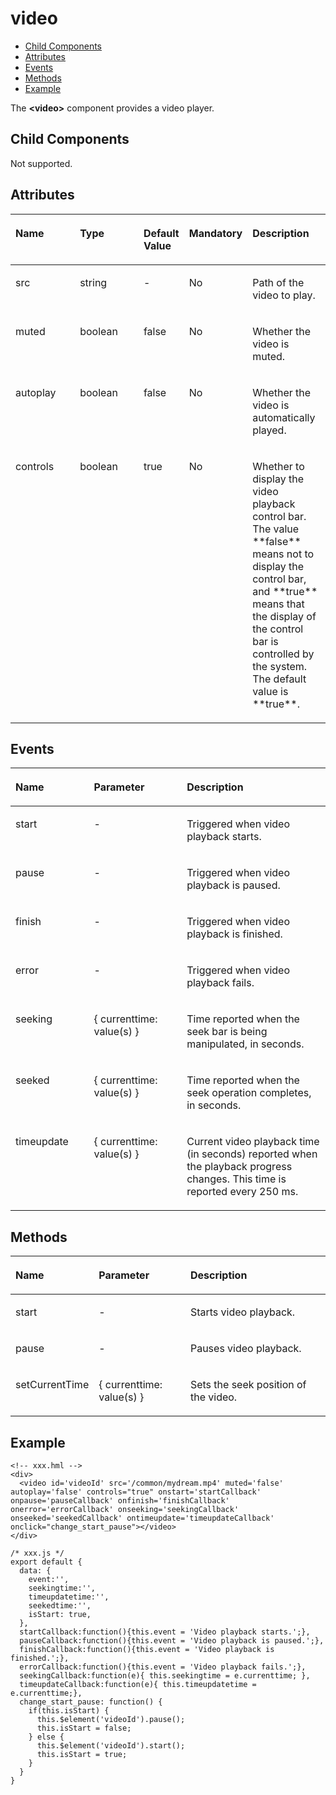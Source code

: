 # video<a name="ZH-CN_TOPIC_0000001115814824"></a>

-   [Child Components](#zh-cn_topic_0000001058670744_section9288143101012)
-   [Attributes](#zh-cn_topic_0000001058670744_section2907183951110)
-   [Events](#zh-cn_topic_0000001058670744_section3892191911214)
-   [Methods](#zh-cn_topic_0000001058670744_section45171131134215)
-   [Example](#zh-cn_topic_0000001058670746_section16867208402)

The <strong>&lt;video&gt;</strong> component provides a video player.

## Child Components<a name="zh-cn_topic_0000001058670744_section9288143101012"></a>

Not supported.

## Attributes<a name="zh-cn_topic_0000001058670744_section2907183951110"></a>

<a name="zh-cn_topic_0000001058670744_table20633101642315"></a>
<table><thead align="left"><tr id="zh-cn_topic_0000001058670744_row663331618238"><th class="cellrowborder" valign="top" width="23.119999999999997%" id="mcps1.1.6.1.1"><p id="zh-cn_topic_0000001058670744_zh-cn_topic_0000001058340523_a9ba8c579217b4b8b841b035f1d28b20e"><a name="zh-cn_topic_0000001058670744_zh-cn_topic_0000001058340523_a9ba8c579217b4b8b841b035f1d28b20e"></a><a name="zh-cn_topic_0000001058670744_zh-cn_topic_0000001058340523_a9ba8c579217b4b8b841b035f1d28b20e"></a>Name</p>
</th>
<th class="cellrowborder" valign="top" width="13.119999999999997%" id="mcps1.1.6.1.2"><p id="zh-cn_topic_0000001058670744_zh-cn_topic_0000001058340523_a633002333b024497914a4b172446f14e"><a name="zh-cn_topic_0000001058670744_zh-cn_topic_0000001058340523_a633002333b024497914a4b172446f14e"></a><a name="zh-cn_topic_0000001058670744_zh-cn_topic_0000001058340523_a633002333b024497914a4b172446f14e"></a>Type</p>
</th>
<th class="cellrowborder" valign="top" width="10.48%" id="mcps1.1.6.1.3"><p id="zh-cn_topic_0000001058670744_zh-cn_topic_0000001058340523_a4950f7884c6540b9ad523ac34657d952"><a name="zh-cn_topic_0000001058670744_zh-cn_topic_0000001058340523_a4950f7884c6540b9ad523ac34657d952"></a><a name="zh-cn_topic_0000001058670744_zh-cn_topic_0000001058340523_a4950f7884c6540b9ad523ac34657d952"></a>Default Value</p>
</th>
<th class="cellrowborder" valign="top" width="17.5200000000000005%" id="mcps1.1.6.1.4"><p id="zh-cn_topic_0000001058670744_p824610360217"><a name="zh-cn_topic_0000001058670744_p824610360217"></a><a name="zh-cn_topic_0000001058670744_p824610360217"></a>Mandatory</p>
</th>
<th class="cellrowborder" valign="top" width="35.76%" id="mcps1.1.6.1.5"><p id="zh-cn_topic_0000001058670744_zh-cn_topic_0000001058340523_a1313564aa9404a338447087d5918c17d"><a name="zh-cn_topic_0000001058670744_zh-cn_topic_0000001058340523_a1313564aa9404a338447087d5918c17d"></a><a name="zh-cn_topic_0000001058670744_zh-cn_topic_0000001058340523_a1313564aa9404a338447087d5918c17d"></a>Description</p>
</th>
</tr>
</thead>
<tbody><tr id="zh-cn_topic_0000001058670744_row10711153415392"><td class="cellrowborder" valign="top" width="23.119999999999997%" headers="mcps1.1.6.1.1 "><p id="zh-cn_topic_0000001058670744_p13851942163912"><a name="zh-cn_topic_0000001058670744_p13851942163912"></a><a name="zh-cn_topic_0000001058670744_p13851942163912"></a>src</p>
</td>
<td class="cellrowborder" valign="top" width="23.119999999999997%" headers="mcps1.1.6.1.2 "><p id="zh-cn_topic_0000001058670744_p53851422390"><a name="zh-cn_topic_0000001058670744_p53851422390"></a><a name="zh-cn_topic_0000001058670744_p53851422390"></a>string</p>
</td>
<td class="cellrowborder" valign="top" width="10.48%" headers="mcps1.1.6.1.3 "><p id="zh-cn_topic_0000001058670744_p193856420395"><a name="zh-cn_topic_0000001058670744_p193856420395"></a><a name="zh-cn_topic_0000001058670744_p193856420395"></a>-</p>
</td>
<td class="cellrowborder" valign="top" width="7.5200000000000005%" headers="mcps1.1.6.1.4 "><p id="zh-cn_topic_0000001058670744_p23851942103915"><a name="zh-cn_topic_0000001058670744_p23851942103915"></a><a name="zh-cn_topic_0000001058670744_p23851942103915"></a>No</p>
</td>
<td class="cellrowborder" valign="top" width="35.76%" headers="mcps1.1.6.1.5 "><p id="zh-cn_topic_0000001058670744_p4386542163913"><a name="zh-cn_topic_0000001058670744_p4386542163913"></a><a name="zh-cn_topic_0000001058670744_p4386542163913"></a><span id="zh-cn_topic_0000001058670744_ph1386114233917"><a name="zh-cn_topic_0000001058670744_ph1386114233917"></a><a name="zh-cn_topic_0000001058670744_ph1386114233917"></a>Path of the video to play.</span></p>
</td>
</tr>
<tr id="zh-cn_topic_0000001058670744_row871123253917"><td class="cellrowborder" valign="top" width="23.119999999999997%" headers="mcps1.1.6.1.1 "><p id="zh-cn_topic_0000001058670744_p11386134218396"><a name="zh-cn_topic_0000001058670744_p11386134218396"></a><a name="zh-cn_topic_0000001058670744_p11386134218396"></a>muted</p>
</td>
<td class="cellrowborder" valign="top" width="23.119999999999997%" headers="mcps1.1.6.1.2 "><p id="zh-cn_topic_0000001058670744_p338613422396"><a name="zh-cn_topic_0000001058670744_p338613422396"></a><a name="zh-cn_topic_0000001058670744_p338613422396"></a>boolean</p>
</td>
<td class="cellrowborder" valign="top" width="10.48%" headers="mcps1.1.6.1.3 "><p id="zh-cn_topic_0000001058670744_p9386142203914"><a name="zh-cn_topic_0000001058670744_p9386142203914"></a><a name="zh-cn_topic_0000001058670744_p9386142203914"></a>false</p>
</td>
<td class="cellrowborder" valign="top" width="7.5200000000000005%" headers="mcps1.1.6.1.4 "><p id="zh-cn_topic_0000001058670744_p18386124213913"><a name="zh-cn_topic_0000001058670744_p18386124213913"></a><a name="zh-cn_topic_0000001058670744_p18386124213913"></a>No</p>
</td>
<td class="cellrowborder" valign="top" width="35.76%" headers="mcps1.1.6.1.5 "><p id="zh-cn_topic_0000001058670744_p8386194283917"><a name="zh-cn_topic_0000001058670744_p8386194283917"></a><a name="zh-cn_topic_0000001058670744_p8386194283917"></a>Whether the video is muted.</p>
</td>
</tr>
<tr id="zh-cn_topic_0000001058670744_row36332165231"><td class="cellrowborder" valign="top" width="23.119999999999997%" headers="mcps1.1.6.1.1 "><p id="zh-cn_topic_0000001058670744_zh-cn_topic_0000001058340523_adb8a73146d764f2aab50fc046169ab26"><a name="zh-cn_topic_0000001058670744_zh-cn_topic_0000001058340523_adb8a73146d764f2aab50fc046169ab26"></a><a name="zh-cn_topic_0000001058670744_zh-cn_topic_0000001058340523_adb8a73146d764f2aab50fc046169ab26"></a>autoplay</p>
</td>
<td class="cellrowborder" valign="top" width="23.119999999999997%" headers="mcps1.1.6.1.2 "><p id="zh-cn_topic_0000001058670744_zh-cn_topic_0000001058340523_a06898db2627246f78e85d4fbadeee85c"><a name="zh-cn_topic_0000001058670744_zh-cn_topic_0000001058340523_a06898db2627246f78e85d4fbadeee85c"></a><a name="zh-cn_topic_0000001058670744_zh-cn_topic_0000001058340523_a06898db2627246f78e85d4fbadeee85c"></a>boolean</p>
</td>
<td class="cellrowborder" valign="top" width="10.48%" headers="mcps1.1.6.1.3 "><p id="zh-cn_topic_0000001058670744_zh-cn_topic_0000001058340523_ae685ead324a647bcba1bbb45c9402dd6"><a name="zh-cn_topic_0000001058670744_zh-cn_topic_0000001058340523_ae685ead324a647bcba1bbb45c9402dd6"></a><a name="zh-cn_topic_0000001058670744_zh-cn_topic_0000001058340523_ae685ead324a647bcba1bbb45c9402dd6"></a>false</p>
</td>
<td class="cellrowborder" valign="top" width="7.5200000000000005%" headers="mcps1.1.6.1.4 "><p id="zh-cn_topic_0000001058670744_p42461736102118"><a name="zh-cn_topic_0000001058670744_p42461736102118"></a><a name="zh-cn_topic_0000001058670744_p42461736102118"></a> No</p>
</td>
<td class="cellrowborder" valign="top" width="35.76%" headers="mcps1.1.6.1.5 "><p id="zh-cn_topic_0000001058670744_zh-cn_topic_0000001058340523_a692121725a9b4ebbae65cd22b94b672e"><a name="zh-cn_topic_0000001058670744_zh-cn_topic_0000001058340523_a692121725a9b4ebbae65cd22b94b672e"></a><a name="zh-cn_topic_0000001058670744_zh-cn_topic_0000001058340523_a692121725a9b4ebbae65cd22b94b672e"></a>Whether the video is automatically played.</p>
</td>
</tr>
<tr id="zh-cn_topic_0000001058670744_row13633131616239"><td class="cellrowborder" valign="top" width="23.119999999999997%" headers="mcps1.1.6.1.1 "><p id="zh-cn_topic_0000001058670744_zh-cn_topic_0000001058340523_a7c032d302e1d437eac59680e066308b0"><a name="zh-cn_topic_0000001058670744_zh-cn_topic_0000001058340523_a7c032d302e1d437eac59680e066308b0"></a><a name="zh-cn_topic_0000001058670744_zh-cn_topic_0000001058340523_a7c032d302e1d437eac59680e066308b0"></a>controls</p>
</td>
<td class="cellrowborder" valign="top" width="23.119999999999997%" headers="mcps1.1.6.1.2 "><p id="zh-cn_topic_0000001058670744_zh-cn_topic_0000001058340523_a6ba72f5c52df4fba9b02b5dffa26677e"><a name="zh-cn_topic_0000001058670744_zh-cn_topic_0000001058340523_a6ba72f5c52df4fba9b02b5dffa26677e"></a><a name="zh-cn_topic_0000001058670744_zh-cn_topic_0000001058340523_a6ba72f5c52df4fba9b02b5dffa26677e"></a>boolean</p>
</td>
<td class="cellrowborder" valign="top" width="10.48%" headers="mcps1.1.6.1.3 "><p id="zh-cn_topic_0000001058670744_zh-cn_topic_0000001058340523_a23cec1f95fd04ff1b3b20f58844ea654"><a name="zh-cn_topic_0000001058670744_zh-cn_topic_0000001058340523_a23cec1f95fd04ff1b3b20f58844ea654"></a><a name="zh-cn_topic_0000001058670744_zh-cn_topic_0000001058340523_a23cec1f95fd04ff1b3b20f58844ea654"></a>true</p>
</td>
<td class="cellrowborder" valign="top" width="7.5200000000000005%" headers="mcps1.1.6.1.4 "><p id="zh-cn_topic_0000001058670744_p17246836142119"><a name="zh-cn_topic_0000001058670744_p17246836142119"></a><a name="zh-cn_topic_0000001058670744_p17246836142119"></a>No</p>
</td>
<td class="cellrowborder" valign="top" width="35.76%" headers="mcps1.1.6.1.5 "><p id="zh-cn_topic_0000001058670744_zh-cn_topic_0000001058340523_ab9c92d331da44a0e9114f6760340680a"><a name="zh-cn_topic_0000001058670744_zh-cn_topic_0000001058340523_ab9c92d331da44a0e9114f6760340680a"></a><a name="zh-cn_topic_0000001058670744_zh-cn_topic_0000001058340523_ab9c92d331da44a0e9114f6760340680a"></a>Whether to display the video playback control bar. The value **false** means not to display the control bar, and **true** means that the display of the control bar is controlled by the system. The default value is **true**.</p>
</td>
</tr>
</tbody>
</table>

## Events<a name="zh-cn_topic_0000001058670744_section3892191911214"></a>

<a name="zh-cn_topic_0000001058670744_table341925115454"></a>
<table><thead align="left"><tr id="zh-cn_topic_0000001058670744_row94208515453"><th class="cellrowborder" valign="top" width="24.91249124912491%" id="mcps1.1.4.1.1"><p id="zh-cn_topic_0000001058670744_zh-cn_topic_0000001058460527_a487aa1c493e84ca68567b4b65051674d"><a name="zh-cn_topic_0000001058670744_zh-cn_topic_0000001058460527_a487aa1c493e84ca68567b4b65051674d"></a><a name="zh-cn_topic_0000001058670744_zh-cn_topic_0000001058460527_a487aa1c493e84ca68567b4b65051674d"></a>Name</p>
</th>
<th class="cellrowborder" valign="top" width="29.492949294929495%" id="mcps1.1.4.1.2"><p id="zh-cn_topic_0000001058670744_zh-cn_topic_0000001058460527_adc4b506cda3043508da6ee7649c12ca4"><a name="zh-cn_topic_0000001058670744_zh-cn_topic_0000001058460527_adc4b506cda3043508da6ee7649c12ca4"></a><a name="zh-cn_topic_0000001058670744_zh-cn_topic_0000001058460527_adc4b506cda3043508da6ee7649c12ca4"></a>Parameter</p>
</th>
<th class="cellrowborder" valign="top" width="45.5945594559456%" id="mcps1.1.4.1.3"><p id="zh-cn_topic_0000001058670744_zh-cn_topic_0000001058460527_a59e4cbe58a5c42a7a4585bc8365783bc"><a name="zh-cn_topic_0000001058670744_zh-cn_topic_0000001058460527_a59e4cbe58a5c42a7a4585bc8365783bc"></a><a name="zh-cn_topic_0000001058670744_zh-cn_topic_0000001058460527_a59e4cbe58a5c42a7a4585bc8365783bc"></a>Description</p>
</th>
</tr>
</thead>
<tbody><tr id="zh-cn_topic_0000001058670744_row370317364612"><td class="cellrowborder" valign="top" width="24.91249124912491%" headers="mcps1.1.4.1.1 "><p id="zh-cn_topic_0000001058670744_p1177515914469"><a name="zh-cn_topic_0000001058670744_p1177515914469"></a><a name="zh-cn_topic_0000001058670744_p1177515914469"></a>start</p>
</td>
<td class="cellrowborder" valign="top" width="29.492949294929495%" headers="mcps1.1.4.1.2 "><p id="zh-cn_topic_0000001058670744_p4775139144612"><a name="zh-cn_topic_0000001058670744_p4775139144612"></a><a name="zh-cn_topic_0000001058670744_p4775139144612"></a>-</p>
</td>
<td class="cellrowborder" valign="top" width="45.5945594559456%" headers="mcps1.1.4.1.3 "><p id="zh-cn_topic_0000001058670744_p1577514934614"><a name="zh-cn_topic_0000001058670744_p1577514934614"></a><a name="zh-cn_topic_0000001058670744_p1577514934614"></a>Triggered when video playback starts.</p>
</td>
</tr>
<tr id="zh-cn_topic_0000001058670744_row8120201134610"><td class="cellrowborder" valign="top" width="24.91249124912491%" headers="mcps1.1.4.1.1 "><p id="zh-cn_topic_0000001058670744_p8775992468"><a name="zh-cn_topic_0000001058670744_p8775992468"></a><a name="zh-cn_topic_0000001058670744_p8775992468"></a>pause</p>
</td>
<td class="cellrowborder" valign="top" width="29.492949294929495%" headers="mcps1.1.4.1.2 "><p id="zh-cn_topic_0000001058670744_p107755934612"><a name="zh-cn_topic_0000001058670744_p107755934612"></a><a name="zh-cn_topic_0000001058670744_p107755934612"></a>-</p>
</td>
<td class="cellrowborder" valign="top" width="45.5945594559456%" headers="mcps1.1.4.1.3 "><p id="zh-cn_topic_0000001058670744_p277510954617"><a name="zh-cn_topic_0000001058670744_p277510954617"></a><a name="zh-cn_topic_0000001058670744_p277510954617"></a>Triggered when video playback is paused.</p>
</td>
</tr>
<tr id="zh-cn_topic_0000001058670744_row336512569516"><td class="cellrowborder" valign="top" width="24.91249124912491%" headers="mcps1.1.4.1.1 "><p id="zh-cn_topic_0000001058670744_zh-cn_topic_0000001058460527_a58fb4b1d870f466e955cf5ea879c4d4a"><a name="zh-cn_topic_0000001058670744_zh-cn_topic_0000001058460527_a58fb4b1d870f466e955cf5ea879c4d4a"></a><a name="zh-cn_topic_0000001058670744_zh-cn_topic_0000001058460527_a58fb4b1d870f466e955cf5ea879c4d4a"></a>finish</p>
</td>
<td class="cellrowborder" valign="top" width="29.492949294929495%" headers="mcps1.1.4.1.2 "><p id="zh-cn_topic_0000001058670744_zh-cn_topic_0000001058460527_abefebd99301b4bdebb798d1b9df24d8d"><a name="zh-cn_topic_0000001058670744_zh-cn_topic_0000001058460527_abefebd99301b4bdebb798d1b9df24d8d"></a><a name="zh-cn_topic_0000001058670744_zh-cn_topic_0000001058460527_abefebd99301b4bdebb798d1b9df24d8d"></a>-</p>
</td>
<td class="cellrowborder" valign="top" width="45.5945594559456%" headers="mcps1.1.4.1.3 "><p id="zh-cn_topic_0000001058670744_zh-cn_topic_0000001058460527_afa4290e2620f4f5fbdcb74dcae84e536"><a name="zh-cn_topic_0000001058670744_zh-cn_topic_0000001058460527_afa4290e2620f4f5fbdcb74dcae84e536"></a><a name="zh-cn_topic_0000001058670744_zh-cn_topic_0000001058460527_afa4290e2620f4f5fbdcb74dcae84e536"></a>Triggered when video playback is finished.</p>
</td>
</tr>
<tr id="zh-cn_topic_0000001058670744_row1236519563517"><td class="cellrowborder" valign="top" width="24.91249124912491%" headers="mcps1.1.4.1.1 "><p id="zh-cn_topic_0000001058670744_zh-cn_topic_0000001058460527_a23e0317cfee94650be4dcd2280c3e94e"><a name="zh-cn_topic_0000001058670744_zh-cn_topic_0000001058460527_a23e0317cfee94650be4dcd2280c3e94e"></a><a name="zh-cn_topic_0000001058670744_zh-cn_topic_0000001058460527_a23e0317cfee94650be4dcd2280c3e94e"></a>error</p>
</td>
<td class="cellrowborder" valign="top" width="29.492949294929495%" headers="mcps1.1.4.1.2 "><p id="zh-cn_topic_0000001058670744_zh-cn_topic_0000001058460527_aea26e4f9575044dc8fb65080f3a6684a"><a name="zh-cn_topic_0000001058670744_zh-cn_topic_0000001058460527_aea26e4f9575044dc8fb65080f3a6684a"></a><a name="zh-cn_topic_0000001058670744_zh-cn_topic_0000001058460527_aea26e4f9575044dc8fb65080f3a6684a"></a>-</p>
</td>
<td class="cellrowborder" valign="top" width="45.5945594559456%" headers="mcps1.1.4.1.3 "><p id="zh-cn_topic_0000001058670744_zh-cn_topic_0000001058460527_a37f7cc43d82c4ee18512bd079349079d"><a name="zh-cn_topic_0000001058670744_zh-cn_topic_0000001058460527_a37f7cc43d82c4ee18512bd079349079d"></a><a name="zh-cn_topic_0000001058670744_zh-cn_topic_0000001058460527_a37f7cc43d82c4ee18512bd079349079d"></a>Triggered when video playback fails.</p>
</td>
</tr>
<tr id="zh-cn_topic_0000001058670744_row18365145615516"><td class="cellrowborder" valign="top" width="24.91249124912491%" headers="mcps1.1.4.1.1 "><p id="zh-cn_topic_0000001058670744_zh-cn_topic_0000001058460527_ad0728eeac06143bbb4a6fdf1ed5c6d91"><a name="zh-cn_topic_0000001058670744_zh-cn_topic_0000001058460527_ad0728eeac06143bbb4a6fdf1ed5c6d91"></a><a name="zh-cn_topic_0000001058670744_zh-cn_topic_0000001058460527_ad0728eeac06143bbb4a6fdf1ed5c6d91"></a>seeking</p>
</td>
<td class="cellrowborder" valign="top" width="29.492949294929495%" headers="mcps1.1.4.1.2 "><p id="zh-cn_topic_0000001058670744_zh-cn_topic_0000001058460527_a59e2819eae2b4d3e935991b43156347b"><a name="zh-cn_topic_0000001058670744_zh-cn_topic_0000001058460527_a59e2819eae2b4d3e935991b43156347b"></a><a name="zh-cn_topic_0000001058670744_zh-cn_topic_0000001058460527_a59e2819eae2b4d3e935991b43156347b"></a>{ currenttime: value(s) }</p>
</td>
<td class="cellrowborder" valign="top" width="45.5945594559456%" headers="mcps1.1.4.1.3 "><p id="zh-cn_topic_0000001058670744_zh-cn_topic_0000001058460527_a739d9ef0db624f6284554aeaeddffa0a"><a name="zh-cn_topic_0000001058670744_zh-cn_topic_0000001058460527_a739d9ef0db624f6284554aeaeddffa0a"></a><a name="zh-cn_topic_0000001058670744_zh-cn_topic_0000001058460527_a739d9ef0db624f6284554aeaeddffa0a"></a>Time reported when the seek bar is being manipulated, in seconds.</p>
</td>
</tr>
<tr id="zh-cn_topic_0000001058670744_row63651566517"><td class="cellrowborder" valign="top" width="24.91249124912491%" headers="mcps1.1.4.1.1 "><p id="zh-cn_topic_0000001058670744_zh-cn_topic_0000001058460527_a233e2f6ff39f49fd97b8f233875d01d4"><a name="zh-cn_topic_0000001058670744_zh-cn_topic_0000001058460527_a233e2f6ff39f49fd97b8f233875d01d4"></a><a name="zh-cn_topic_0000001058670744_zh-cn_topic_0000001058460527_a233e2f6ff39f49fd97b8f233875d01d4"></a>seeked</p>
</td>
<td class="cellrowborder" valign="top" width="29.492949294929495%" headers="mcps1.1.4.1.2 "><p id="zh-cn_topic_0000001058670744_zh-cn_topic_0000001058460527_a439e69aaf158448e99b3c81cbc9fd624"><a name="zh-cn_topic_0000001058670744_zh-cn_topic_0000001058460527_a439e69aaf158448e99b3c81cbc9fd624"></a><a name="zh-cn_topic_0000001058670744_zh-cn_topic_0000001058460527_a439e69aaf158448e99b3c81cbc9fd624"></a>{ currenttime: value(s) }</p>
</td>
<td class="cellrowborder" valign="top" width="45.5945594559456%" headers="mcps1.1.4.1.3 "><p id="zh-cn_topic_0000001058670744_zh-cn_topic_0000001058460527_a05c0fe4e05ef4154acee8a06ad56a2de"><a name="zh-cn_topic_0000001058670744_zh-cn_topic_0000001058460527_a05c0fe4e05ef4154acee8a06ad56a2de"></a><a name="zh-cn_topic_0000001058670744_zh-cn_topic_0000001058460527_a05c0fe4e05ef4154acee8a06ad56a2de"></a>Time reported when the seek operation completes, in seconds.</p>
</td>
</tr>
<tr id="zh-cn_topic_0000001058670744_row1042125114520"><td class="cellrowborder" valign="top" width="24.91249124912491%" headers="mcps1.1.4.1.1 "><p id="zh-cn_topic_0000001058670744_zh-cn_topic_0000001058460527_a2fb4de45b1594f6fa1a7da45ce0db57f"><a name="zh-cn_topic_0000001058670744_zh-cn_topic_0000001058460527_a2fb4de45b1594f6fa1a7da45ce0db57f"></a><a name="zh-cn_topic_0000001058670744_zh-cn_topic_0000001058460527_a2fb4de45b1594f6fa1a7da45ce0db57f"></a>timeupdate</p>
</td>
<td class="cellrowborder" valign="top" width="29.492949294929495%" headers="mcps1.1.4.1.2 "><p id="zh-cn_topic_0000001058670744_zh-cn_topic_0000001058460527_af86bf1da40504ed2a8d14213a42536ab"><a name="zh-cn_topic_0000001058670744_zh-cn_topic_0000001058460527_af86bf1da40504ed2a8d14213a42536ab"></a><a name="zh-cn_topic_0000001058670744_zh-cn_topic_0000001058460527_af86bf1da40504ed2a8d14213a42536ab"></a>{ currenttime: value(s) }</p>
</td>
<td class="cellrowborder" valign="top" width="45.5945594559456%" headers="mcps1.1.4.1.3 "><p id="zh-cn_topic_0000001058670744_zh-cn_topic_0000001058460527_a1d32f00c38c440ddaa63c3f3e01d4e09"><a name="zh-cn_topic_0000001058670744_zh-cn_topic_0000001058460527_a1d32f00c38c440ddaa63c3f3e01d4e09"></a><a name="zh-cn_topic_0000001058670744_zh-cn_topic_0000001058460527_a1d32f00c38c440ddaa63c3f3e01d4e09"></a>Current video playback time (in seconds) reported when the playback progress changes. This time is reported every 250 ms.</p>
</td>
</tr>
</tbody>
</table>

## Methods<a name="zh-cn_topic_0000001058670744_section45171131134215"></a>

<a name="zh-cn_topic_0000001058670744_table341925115454"></a>
<table><thead align="left"><tr id="zh-cn_topic_0000001058670744_row94208515453"><th class="cellrowborder" valign="top" width="24.91249124912491%" id="mcps1.1.4.1.1"><p id="zh-cn_topic_0000001058670744_zh-cn_topic_0000001058460527_a487aa1c493e84ca68567b4b65051674d"><a name="zh-cn_topic_0000001058670744_zh-cn_topic_0000001058460527_a487aa1c493e84ca68567b4b65051674d"></a><a name="zh-cn_topic_0000001058670744_zh-cn_topic_0000001058460527_a487aa1c493e84ca68567b4b65051674d"></a>Name</p>
</th>
<th class="cellrowborder" valign="top" width="29.492949294929495%" id="mcps1.1.4.1.2"><p id="zh-cn_topic_0000001058670744_zh-cn_topic_0000001058460527_adc4b506cda3043508da6ee7649c12ca4"><a name="zh-cn_topic_0000001058670744_zh-cn_topic_0000001058460527_adc4b506cda3043508da6ee7649c12ca4"></a><a name="zh-cn_topic_0000001058670744_zh-cn_topic_0000001058460527_adc4b506cda3043508da6ee7649c12ca4"></a>Parameter</p>
</th>
<th class="cellrowborder" valign="top" width="45.5945594559456%" id="mcps1.1.4.1.3"><p id="zh-cn_topic_0000001058670744_zh-cn_topic_0000001058460527_a59e4cbe58a5c42a7a4585bc8365783bc"><a name="zh-cn_topic_0000001058670744_zh-cn_topic_0000001058460527_a59e4cbe58a5c42a7a4585bc8365783bc"></a><a name="zh-cn_topic_0000001058670744_zh-cn_topic_0000001058460527_a59e4cbe58a5c42a7a4585bc8365783bc"></a>Description</p>
</th>
</tr>
</thead>
<tbody><tr id="zh-cn_topic_0000001058670744_row370317364612"><td class="cellrowborder" valign="top" width="24.91249124912491%" headers="mcps1.1.4.1.1 "><p id="zh-cn_topic_0000001058670744_p1177515914469"><a name="zh-cn_topic_0000001058670744_p1177515914469"></a><a name="zh-cn_topic_0000001058670744_p1177515914469"></a>start</p>
</td>
<td class="cellrowborder" valign="top" width="29.492949294929495%" headers="mcps1.1.4.1.2 "><p id="zh-cn_topic_0000001058670744_p4775139144612"><a name="zh-cn_topic_0000001058670744_p4775139144612"></a><a name="zh-cn_topic_0000001058670744_p4775139144612"></a>-</p>
</td>
<td class="cellrowborder" valign="top" width="45.5945594559456%" headers="mcps1.1.4.1.3 "><p id="zh-cn_topic_0000001058670744_p1577514934614"><a name="zh-cn_topic_0000001058670744_p1577514934614"></a><a name="zh-cn_topic_0000001058670744_p1577514934614"></a>Starts video playback.</p>
</td>
</tr>
<tr id="zh-cn_topic_0000001058670744_row8120201134610"><td class="cellrowborder" valign="top" width="24.91249124912491%" headers="mcps1.1.4.1.1 "><p id="zh-cn_topic_0000001058670744_p8775992468"><a name="zh-cn_topic_0000001058670744_p8775992468"></a><a name="zh-cn_topic_0000001058670744_p8775992468"></a>pause</p>
</td>
<td class="cellrowborder" valign="top" width="29.492949294929495%" headers="mcps1.1.4.1.2 "><p id="zh-cn_topic_0000001058670744_p107755934612"><a name="zh-cn_topic_0000001058670744_p107755934612"></a><a name="zh-cn_topic_0000001058670744_p107755934612"></a>-</p>
</td>
<td class="cellrowborder" valign="top" width="45.5945594559456%" headers="mcps1.1.4.1.3 "><p id="zh-cn_topic_0000001058670744_p277510954617"><a name="zh-cn_topic_0000001058670744_p277510954617"></a><a name="zh-cn_topic_0000001058670744_p277510954617"></a>Pauses video playback.</p>
</td>
</tr>
<tr id="zh-cn_topic_0000001058670744_row336512569516"><td class="cellrowborder" valign="top" width="24.91249124912491%" headers="mcps1.1.4.1.1 "><p id="zh-cn_topic_0000001058670744_zh-cn_topic_0000001058460527_a58fb4b1d870f466e955cf5ea879c4d4a"><a name="zh-cn_topic_0000001058670744_zh-cn_topic_0000001058460527_a58fb4b1d870f466e955cf5ea879c4d4a"></a><a name="zh-cn_topic_0000001058670744_zh-cn_topic_0000001058460527_a58fb4b1d870f466e955cf5ea879c4d4a"></a>setCurrentTime</p>
</td>
<td class="cellrowborder" valign="top" width="29.492949294929495%" headers="mcps1.1.4.1.2 "><p id="zh-cn_topic_0000001058670744_zh-cn_topic_0000001058460527_abefebd99301b4bdebb798d1b9df24d8d"><a name="zh-cn_topic_0000001058670744_zh-cn_topic_0000001058460527_abefebd99301b4bdebb798d1b9df24d8d"></a><a name="zh-cn_topic_0000001058670744_zh-cn_topic_0000001058460527_abefebd99301b4bdebb798d1b9df24d8d"></a>{ currenttime: value(s) }</p>
</td>
<td class="cellrowborder" valign="top" width="45.5945594559456%" headers="mcps1.1.4.1.3 "><p id="zh-cn_topic_0000001058670744_zh-cn_topic_0000001058460527_afa4290e2620f4f5fbdcb74dcae84e536"><a name="zh-cn_topic_0000001058670744_zh-cn_topic_0000001058460527_afa4290e2620f4f5fbdcb74dcae84e536"></a><a name="zh-cn_topic_0000001058670744_zh-cn_topic_0000001058460527_afa4290e2620f4f5fbdcb74dcae84e536"></a>Sets the seek position of the video.</p>
</td>
</tr>
</tbody>
</table>

## Example<a name="zh-cn_topic_0000001058670746_section16867208402"></a>

```
<!-- xxx.hml -->
<div>
  <video id='videoId' src='/common/mydream.mp4' muted='false' autoplay='false' controls="true" onstart='startCallback' onpause='pauseCallback' onfinish='finishCallback' onerror='errorCallback' onseeking='seekingCallback' onseeked='seekedCallback' ontimeupdate='timeupdateCallback' onclick="change_start_pause"></video>
</div>
```

```
/* xxx.js */ 
export default {
  data: {
    event:'',
    seekingtime:'',
    timeupdatetime:'',
    seekedtime:'',
    isStart: true,
  },
  startCallback:function(){this.event = 'Video playback starts.';},
  pauseCallback:function(){this.event = 'Video playback is paused.';},
  finishCallback:function(){this.event = 'Video playback is finished.';},
  errorCallback:function(){this.event = 'Video playback fails.';},
  seekingCallback:function(e){ this.seekingtime = e.currenttime; },
  timeupdateCallback:function(e){ this.timeupdatetime = e.currenttime;},
  change_start_pause: function() {
    if(this.isStart) {
      this.$element('videoId').pause();
      this.isStart = false;
    } else {
      this.$element('videoId').start();
      this.isStart = true; 
    }
  }
}
```
